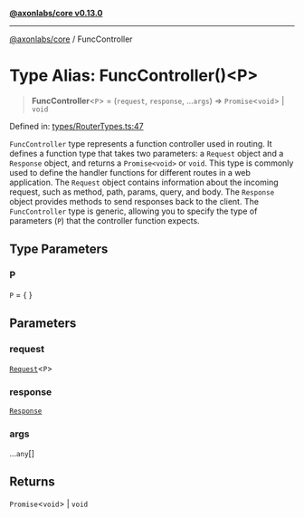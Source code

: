 [**@axonlabs/core v0.13.0**](../README.md)

***

[@axonlabs/core](../globals.md) / FuncController

# Type Alias: FuncController()\<P\>

> **FuncController**\<`P`\> = (`request`, `response`, ...`args`) => `Promise`\<`void`\> \| `void`

Defined in: [types/RouterTypes.ts:47](https://github.com/AxonJsLabs/AxonJs/blob/407e35cea641a89da71a37171ebae2edf17c9012/src/types/RouterTypes.ts#L47)

`FuncController` type represents a function controller
used in routing. It defines a function type that takes two parameters: a `Request`
object and a `Response` object, and returns a `Promise<void>` or `void`. This type is
commonly used to define the handler functions for different routes in a web application.
The `Request` object contains information about the incoming request, such as method,
path, params, query, and body. The `Response` object provides methods to send responses
back to the client. The `FuncController` type is generic, allowing you to specify the
type of parameters (`P`) that the controller function expects.

## Type Parameters

### P

`P` = \{ \}

## Parameters

### request

[`Request`](../interfaces/Request.md)\<`P`\>

### response

[`Response`](../interfaces/Response.md)

### args

...`any`[]

## Returns

`Promise`\<`void`\> \| `void`
